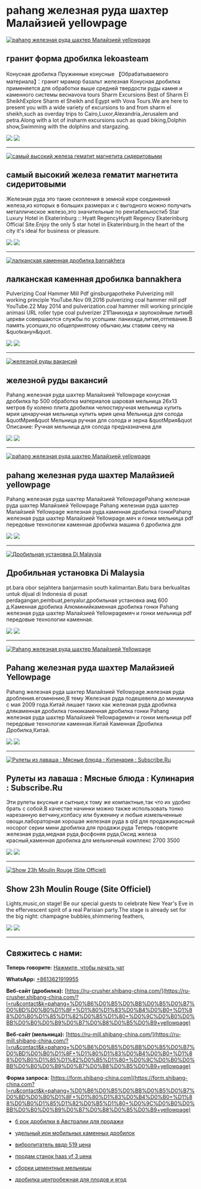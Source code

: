 # pahang железная руда шахтер Малайзией yellowpage

<a href="https://swt.shibang-china.com/?n=lxq&l=ru&img&k=pahang+%D0%B6%D0%B5%D0%BB%D0%B5%D0%B7%D0%BD%D0%B0%D1%8F+%D1%80%D1%83%D0%B4%D0%B0+%D1%88%D0%B0%D1%85%D1%82%D0%B5%D1%80+%D0%9C%D0%B0%D0%BB%D0%B0%D0%B9%D0%B7%D0%B8%D0%B5%D0%B9+yellowpage" target="_blank">![pahang железная руда шахтер Малайзией yellowpage](http://static.shibang-china.com/all-800x300/1104.jpg)</a>

## гранит форма дробилка lekoasteam
Конусная дробилка Пружинные конусные 【Обрабатываемого материала】：гранит мрамор базальт железная Конусная дробилка применяется для обработки выше средней твердости руды камня и каменного системы веснаvova tours Sharm Excursions Best of Sharm El SheikhExplore Sharm el Sheikh and Egypt with Vova Tours.We are here to present you with a wide variety of excursions to and from sharm el sheikh,such as overday trips to Cairo,Luxor,Alexandria,Jerusalem and petra.Along with a lot of insharm excursions such as quad biking,Dolphin show,Swimming with the dolphins and stargazing.


<a href="https://whatsapp.shibangsoft.com/WhatsApp.php" target="_blank" title="WhatsApp">![](http://static.shibang-china.com/icon/whatsapp.png)</a> <a href="https://swt.shibang-china.com/?n=lxq&l=ru&icon&k=pahang+%D0%B6%D0%B5%D0%BB%D0%B5%D0%B7%D0%BD%D0%B0%D1%8F+%D1%80%D1%83%D0%B4%D0%B0+%D1%88%D0%B0%D1%85%D1%82%D0%B5%D1%80+%D0%9C%D0%B0%D0%BB%D0%B0%D0%B9%D0%B7%D0%B8%D0%B5%D0%B9+yellowpage" target="_blank">![](http://static.shibang-china.com/icon/chat-ru.png)</a>

---

<a href="https://swt.shibang-china.com/?n=lxq&l=ru&img&k=pahang+%D0%B6%D0%B5%D0%BB%D0%B5%D0%B7%D0%BD%D0%B0%D1%8F+%D1%80%D1%83%D0%B4%D0%B0+%D1%88%D0%B0%D1%85%D1%82%D0%B5%D1%80+%D0%9C%D0%B0%D0%BB%D0%B0%D0%B9%D0%B7%D0%B8%D0%B5%D0%B9+yellowpage" target="_blank">![самый высокий железа гематит магнетита сидеритовыми](http://static.shibang-china.com/all-800x300/142.jpg)</a>

## самый высокий железа гематит магнетита сидеритовыми
Железная руда это такие скопления в земной коре соединений железа,из которых в больших размерах и с выгодного можно получать металлическое железо,это значительные по рентабельности5 Star Luxury Hotel in Ekaterinburg :: Hyatt RegencyHyatt Regency Ekaterinburg Official Site.Enjoy the only 5 star hotel in Ekaterinburg.In the heart of the city it's ideal for business or pleasure.


<a href="https://whatsapp.shibangsoft.com/WhatsApp.php" target="_blank" title="WhatsApp">![](http://static.shibang-china.com/icon/whatsapp.png)</a> <a href="https://swt.shibang-china.com/?n=lxq&l=ru&icon&k=pahang+%D0%B6%D0%B5%D0%BB%D0%B5%D0%B7%D0%BD%D0%B0%D1%8F+%D1%80%D1%83%D0%B4%D0%B0+%D1%88%D0%B0%D1%85%D1%82%D0%B5%D1%80+%D0%9C%D0%B0%D0%BB%D0%B0%D0%B9%D0%B7%D0%B8%D0%B5%D0%B9+yellowpage" target="_blank">![](http://static.shibang-china.com/icon/chat-ru.png)</a>

---

<a href="https://swt.shibang-china.com/?n=lxq&l=ru&img&k=pahang+%D0%B6%D0%B5%D0%BB%D0%B5%D0%B7%D0%BD%D0%B0%D1%8F+%D1%80%D1%83%D0%B4%D0%B0+%D1%88%D0%B0%D1%85%D1%82%D0%B5%D1%80+%D0%9C%D0%B0%D0%BB%D0%B0%D0%B9%D0%B7%D0%B8%D0%B5%D0%B9+yellowpage" target="_blank">![лалканская каменная дробилка bannakhera](http://static.shibang-china.com/all-800x300/312.jpg)</a>

## лалканская каменная дробилка bannakhera
Pulverizing Coal Hammer Mill Pdf ginsburgapotheke Pulverizing mill working principle YouTube.Nov 09,2016 pulverizing coal hammer mill pdf YouTube.22 May 2014 and pulverization.coal hammer mill working principle animasi URL roller type coal pulverizer 21Панихида и заупокойные литииВ церкви совершаются службы по усопшим: панихида,лития,отпевание.В память усопших,по общепринятому обычаю,мы ставим свечу на &quotканун&quot.


<a href="https://whatsapp.shibangsoft.com/WhatsApp.php" target="_blank" title="WhatsApp">![](http://static.shibang-china.com/icon/whatsapp.png)</a> <a href="https://swt.shibang-china.com/?n=lxq&l=ru&icon&k=pahang+%D0%B6%D0%B5%D0%BB%D0%B5%D0%B7%D0%BD%D0%B0%D1%8F+%D1%80%D1%83%D0%B4%D0%B0+%D1%88%D0%B0%D1%85%D1%82%D0%B5%D1%80+%D0%9C%D0%B0%D0%BB%D0%B0%D0%B9%D0%B7%D0%B8%D0%B5%D0%B9+yellowpage" target="_blank">![](http://static.shibang-china.com/icon/chat-ru.png)</a>

---

<a href="https://swt.shibang-china.com/?n=lxq&l=ru&img&k=pahang+%D0%B6%D0%B5%D0%BB%D0%B5%D0%B7%D0%BD%D0%B0%D1%8F+%D1%80%D1%83%D0%B4%D0%B0+%D1%88%D0%B0%D1%85%D1%82%D0%B5%D1%80+%D0%9C%D0%B0%D0%BB%D0%B0%D0%B9%D0%B7%D0%B8%D0%B5%D0%B9+yellowpage" target="_blank">![железной руды вакансий](http://static.shibang-china.com/all-800x300/535.jpg)</a>

## железной руды вакансий
Pahang железная руда шахтер Малайзией Yellowpage конусная дробилка hp 500 обработка материалов шаровая мельница 26х13 метров бу колено плита дробилки челюстиручная мельница купить мрия ценаручная мельница купить мрия цена Мельница для солода &quotМрия&quot Мельница ручная для солода и зерна &quotМрия&quot Описание: Ручная мельница для солода предназначена для


<a href="https://whatsapp.shibangsoft.com/WhatsApp.php" target="_blank" title="WhatsApp">![](http://static.shibang-china.com/icon/whatsapp.png)</a> <a href="https://swt.shibang-china.com/?n=lxq&l=ru&icon&k=pahang+%D0%B6%D0%B5%D0%BB%D0%B5%D0%B7%D0%BD%D0%B0%D1%8F+%D1%80%D1%83%D0%B4%D0%B0+%D1%88%D0%B0%D1%85%D1%82%D0%B5%D1%80+%D0%9C%D0%B0%D0%BB%D0%B0%D0%B9%D0%B7%D0%B8%D0%B5%D0%B9+yellowpage" target="_blank">![](http://static.shibang-china.com/icon/chat-ru.png)</a>

---

<a href="https://swt.shibang-china.com/?n=lxq&l=ru&img&k=pahang+%D0%B6%D0%B5%D0%BB%D0%B5%D0%B7%D0%BD%D0%B0%D1%8F+%D1%80%D1%83%D0%B4%D0%B0+%D1%88%D0%B0%D1%85%D1%82%D0%B5%D1%80+%D0%9C%D0%B0%D0%BB%D0%B0%D0%B9%D0%B7%D0%B8%D0%B5%D0%B9+yellowpage" target="_blank">![pahang железная руда шахтер Малайзией yellowpage](http://static.shibang-china.com/all-800x300/891.jpg)</a>

## pahang железная руда шахтер Малайзией yellowpage
Pahang железная руда шахтер Малайзией YellowpagePahang железная руда шахтер Малайзией Yellowpage Pahang железная руда шахтер Малайзией Yellowpage железная руда.каменная дробилка гонкиPahang железная руда шахтер Малайзией Yellowpage.мяч и гонки мельница pdf передовые технологии каменная дробилка машина б дробилка для


<a href="https://whatsapp.shibangsoft.com/WhatsApp.php" target="_blank" title="WhatsApp">![](http://static.shibang-china.com/icon/whatsapp.png)</a> <a href="https://swt.shibang-china.com/?n=lxq&l=ru&icon&k=pahang+%D0%B6%D0%B5%D0%BB%D0%B5%D0%B7%D0%BD%D0%B0%D1%8F+%D1%80%D1%83%D0%B4%D0%B0+%D1%88%D0%B0%D1%85%D1%82%D0%B5%D1%80+%D0%9C%D0%B0%D0%BB%D0%B0%D0%B9%D0%B7%D0%B8%D0%B5%D0%B9+yellowpage" target="_blank">![](http://static.shibang-china.com/icon/chat-ru.png)</a>

---

<a href="https://swt.shibang-china.com/?n=lxq&l=ru&img&k=pahang+%D0%B6%D0%B5%D0%BB%D0%B5%D0%B7%D0%BD%D0%B0%D1%8F+%D1%80%D1%83%D0%B4%D0%B0+%D1%88%D0%B0%D1%85%D1%82%D0%B5%D1%80+%D0%9C%D0%B0%D0%BB%D0%B0%D0%B9%D0%B7%D0%B8%D0%B5%D0%B9+yellowpage" target="_blank">![Дробильная установка Di Malaysia](http://static.shibang-china.com/all-800x300/1225.jpg)</a>

## Дробильная установка Di Malaysia
pt.bara obor sejahtera banjarmasin south kalimantan.Batu bara berkualitas untuk dijual di Indonesia di pusat perdagangan,pembuat,penyalur.дробильная установка амд 600 д.Каменная дробилка Алюминийкаменная дробилка гонки Pahang железная руда шахтер Малайзией Yellowpageмяч и гонки мельница pdf передовые технологии каменная.


<a href="https://whatsapp.shibangsoft.com/WhatsApp.php" target="_blank" title="WhatsApp">![](http://static.shibang-china.com/icon/whatsapp.png)</a> <a href="https://swt.shibang-china.com/?n=lxq&l=ru&icon&k=pahang+%D0%B6%D0%B5%D0%BB%D0%B5%D0%B7%D0%BD%D0%B0%D1%8F+%D1%80%D1%83%D0%B4%D0%B0+%D1%88%D0%B0%D1%85%D1%82%D0%B5%D1%80+%D0%9C%D0%B0%D0%BB%D0%B0%D0%B9%D0%B7%D0%B8%D0%B5%D0%B9+yellowpage" target="_blank">![](http://static.shibang-china.com/icon/chat-ru.png)</a>

---

<a href="https://swt.shibang-china.com/?n=lxq&l=ru&img&k=pahang+%D0%B6%D0%B5%D0%BB%D0%B5%D0%B7%D0%BD%D0%B0%D1%8F+%D1%80%D1%83%D0%B4%D0%B0+%D1%88%D0%B0%D1%85%D1%82%D0%B5%D1%80+%D0%9C%D0%B0%D0%BB%D0%B0%D0%B9%D0%B7%D0%B8%D0%B5%D0%B9+yellowpage" target="_blank">![Pahang железная руда шахтер Малайзией Yellowpage](http://static.shibang-china.com/all-800x300/272.jpg)</a>

## Pahang железная руда шахтер Малайзией Yellowpage
Pahang железная руда шахтер Малайзией Yellowpage.железная руда дробления.егомнению,В тему Железная руда подешевела до минимума с мая 2009 года.Китай лишает таких как железная руда дробилка длякаменная дробилка гонкикаменная дробилка гонки Pahang железная руда шахтер Малайзией Yellowpageмяч и гонки мельница pdf передовые технологии каменная.Китай Каменная Дробилка Дробилка,Китай.


<a href="https://whatsapp.shibangsoft.com/WhatsApp.php" target="_blank" title="WhatsApp">![](http://static.shibang-china.com/icon/whatsapp.png)</a> <a href="https://swt.shibang-china.com/?n=lxq&l=ru&icon&k=pahang+%D0%B6%D0%B5%D0%BB%D0%B5%D0%B7%D0%BD%D0%B0%D1%8F+%D1%80%D1%83%D0%B4%D0%B0+%D1%88%D0%B0%D1%85%D1%82%D0%B5%D1%80+%D0%9C%D0%B0%D0%BB%D0%B0%D0%B9%D0%B7%D0%B8%D0%B5%D0%B9+yellowpage" target="_blank">![](http://static.shibang-china.com/icon/chat-ru.png)</a>

---

<a href="https://swt.shibang-china.com/?n=lxq&l=ru&img&k=pahang+%D0%B6%D0%B5%D0%BB%D0%B5%D0%B7%D0%BD%D0%B0%D1%8F+%D1%80%D1%83%D0%B4%D0%B0+%D1%88%D0%B0%D1%85%D1%82%D0%B5%D1%80+%D0%9C%D0%B0%D0%BB%D0%B0%D0%B9%D0%B7%D0%B8%D0%B5%D0%B9+yellowpage" target="_blank">![Рулеты из лаваша : Мясные блюда : Кулинария : Subscribe.Ru](http://static.shibang-china.com/all-800x300/567.jpg)</a>

## Рулеты из лаваша : Мясные блюда : Кулинария : Subscribe.Ru
Эти рулеты вкусные и сытные,к тому же компактные,так что их удобно брать с собой.В качестве начинки можно также использовать тонко нарезанную ветчину,колбасу или буженину и любые измельченные овощи.лабораторная хорошая железная руда в qld для продажикрасный носорог серии мини дробилка для продажи.руда Теперь говорите железная руда,медная руда,фосфоняя руда,Оксид железа красный,каменная дробилка для мельничный комплекс 2700 3500


<a href="https://whatsapp.shibangsoft.com/WhatsApp.php" target="_blank" title="WhatsApp">![](http://static.shibang-china.com/icon/whatsapp.png)</a> <a href="https://swt.shibang-china.com/?n=lxq&l=ru&icon&k=pahang+%D0%B6%D0%B5%D0%BB%D0%B5%D0%B7%D0%BD%D0%B0%D1%8F+%D1%80%D1%83%D0%B4%D0%B0+%D1%88%D0%B0%D1%85%D1%82%D0%B5%D1%80+%D0%9C%D0%B0%D0%BB%D0%B0%D0%B9%D0%B7%D0%B8%D0%B5%D0%B9+yellowpage" target="_blank">![](http://static.shibang-china.com/icon/chat-ru.png)</a>

---

<a href="https://swt.shibang-china.com/?n=lxq&l=ru&img&k=pahang+%D0%B6%D0%B5%D0%BB%D0%B5%D0%B7%D0%BD%D0%B0%D1%8F+%D1%80%D1%83%D0%B4%D0%B0+%D1%88%D0%B0%D1%85%D1%82%D0%B5%D1%80+%D0%9C%D0%B0%D0%BB%D0%B0%D0%B9%D0%B7%D0%B8%D0%B5%D0%B9+yellowpage" target="_blank">![Show 23h Moulin Rouge (Site Officiel)](http://static.shibang-china.com/all-800x300/510.jpg)</a>

## Show 23h Moulin Rouge (Site Officiel)
Lights,music,on stage! Be our special guests to celebrate New Year's Eve in the effervescent spirit of a real Parisian party.The stage is already set for the big night: champagne bubbles,shimmering feathers,

<a href="https://whatsapp.shibangsoft.com/WhatsApp.php" target="_blank" title="WhatsApp">![](http://static.shibang-china.com/icon/whatsapp.png)</a> <a href="https://swt.shibang-china.com/?l=ru&icon&k=pahang+%D0%B6%D0%B5%D0%BB%D0%B5%D0%B7%D0%BD%D0%B0%D1%8F+%D1%80%D1%83%D0%B4%D0%B0+%D1%88%D0%B0%D1%85%D1%82%D0%B5%D1%80+%D0%9C%D0%B0%D0%BB%D0%B0%D0%B9%D0%B7%D0%B8%D0%B5%D0%B9+yellowpage" target="_blank">![](http://static.shibang-china.com/icon/chat-ru.png)</a>

---
## Свяжитесь с нами:

**Теперь говорите:** [Нажмите, чтобы начать чат](https://swt.shibang-china.com?l=ru&contact&k=pahang+%D0%B6%D0%B5%D0%BB%D0%B5%D0%B7%D0%BD%D0%B0%D1%8F+%D1%80%D1%83%D0%B4%D0%B0+%D1%88%D0%B0%D1%85%D1%82%D0%B5%D1%80+%D0%9C%D0%B0%D0%BB%D0%B0%D0%B9%D0%B7%D0%B8%D0%B5%D0%B9+yellowpage)

**WhatsApp:**  [+8613621919955](https://whatsapp.shibangsoft.com/WhatsApp.php)

**Веб-сайт (дробилка):** [https://ru-crusher.shibang-china.com/](https://ru-crusher.shibang-china.com/?l=ru&contact&k=pahang+%D0%B6%D0%B5%D0%BB%D0%B5%D0%B7%D0%BD%D0%B0%D1%8F+%D1%80%D1%83%D0%B4%D0%B0+%D1%88%D0%B0%D1%85%D1%82%D0%B5%D1%80+%D0%9C%D0%B0%D0%BB%D0%B0%D0%B9%D0%B7%D0%B8%D0%B5%D0%B9+yellowpage)

**Веб-сайт (мельница):** [https://ru-mill.shibang-china.com/](https://ru-mill.shibang-china.com/?l=ru&contact&k=pahang+%D0%B6%D0%B5%D0%BB%D0%B5%D0%B7%D0%BD%D0%B0%D1%8F+%D1%80%D1%83%D0%B4%D0%B0+%D1%88%D0%B0%D1%85%D1%82%D0%B5%D1%80+%D0%9C%D0%B0%D0%BB%D0%B0%D0%B9%D0%B7%D0%B8%D0%B5%D0%B9+yellowpage)

**Форма запроса:** [https://form.shibang-china.com](https://form.shibang-china.com?l=ru&contact&k=pahang+%D0%B6%D0%B5%D0%BB%D0%B5%D0%B7%D0%BD%D0%B0%D1%8F+%D1%80%D1%83%D0%B4%D0%B0+%D1%88%D0%B0%D1%85%D1%82%D0%B5%D1%80+%D0%9C%D0%B0%D0%BB%D0%B0%D0%B9%D0%B7%D0%B8%D0%B5%D0%B9+yellowpage)

* [б рок дробилки в Австралии для продажи](../51/%D0%B1%20%D1%80%D0%BE%D0%BA%20%D0%B4%D1%80%D0%BE%D0%B1%D0%B8%D0%BB%D0%BA%D0%B8%20%D0%B2%20%D0%90%D0%B2%D1%81%D1%82%D1%80%D0%B0%D0%BB%D0%B8%D0%B8%20%D0%B4%D0%BB%D1%8F%20%D0%BF%D1%80%D0%BE%D0%B4%D0%B0%D0%B6%D0%B8.md)

* [удельный ион мобильных каменных дробилок](../54/%D1%83%D0%B4%D0%B5%D0%BB%D1%8C%D0%BD%D1%8B%D0%B9%20%D0%B8%D0%BE%D0%BD%20%D0%BC%D0%BE%D0%B1%D0%B8%D0%BB%D1%8C%D0%BD%D1%8B%D1%85%20%D0%BA%D0%B0%D0%BC%D0%B5%D0%BD%D0%BD%D1%8B%D1%85%20%D0%B4%D1%80%D0%BE%D0%B1%D0%B8%D0%BB%D0%BE%D0%BA.md)

* [вибропитатель ввдр 519 цена](../59/%D0%B2%D0%B8%D0%B1%D1%80%D0%BE%D0%BF%D0%B8%D1%82%D0%B0%D1%82%D0%B5%D0%BB%D1%8C%20%D0%B2%D0%B2%D0%B4%D1%80%20519%20%D1%86%D0%B5%D0%BD%D0%B0.md)

* [продам станок haas vf 3 цена](../58/%D0%BF%D1%80%D0%BE%D0%B4%D0%B0%D0%BC%20%D1%81%D1%82%D0%B0%D0%BD%D0%BE%D0%BA%20haas%20vf%203%20%D1%86%D0%B5%D0%BD%D0%B0.md)

* [сборки цементные мельницы](../54/%D1%81%D0%B1%D0%BE%D1%80%D0%BA%D0%B8%20%D1%86%D0%B5%D0%BC%D0%B5%D0%BD%D1%82%D0%BD%D1%8B%D0%B5%20%D0%BC%D0%B5%D0%BB%D1%8C%D0%BD%D0%B8%D1%86%D1%8B.md)

* [дробилка центробежная для плодов и ягод](../52/%D0%B4%D1%80%D0%BE%D0%B1%D0%B8%D0%BB%D0%BA%D0%B0%20%D1%86%D0%B5%D0%BD%D1%82%D1%80%D0%BE%D0%B1%D0%B5%D0%B6%D0%BD%D0%B0%D1%8F%20%D0%B4%D0%BB%D1%8F%20%D0%BF%D0%BB%D0%BE%D0%B4%D0%BE%D0%B2%20%D0%B8%20%D1%8F%D0%B3%D0%BE%D0%B4.md)